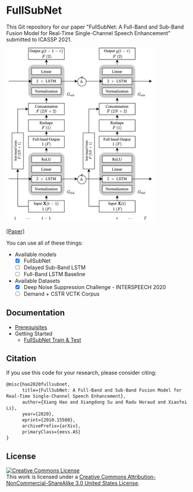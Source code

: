 # FullSubNet

This Git repository for our paper "FullSubNet: A Full-Band and Sub-Band Fusion Model for Real-Time Single-Channel Speech Enhancement" submitted to
ICASSP 2021.

<img src="docs/workflow.png" width="400px" alt="workflow"/>

[[Paper]](https://arxiv.org/abs/2010.15508)

You can use all of these things:

- Available models
    - [x] FullSubNet
    - [ ] Delayed Sub-Band LSTM
    - [ ] Full-Band LSTM Baseline
- Available Datasets
    - [x] Deep Noise Suppression Challenge - INTERSPEECH 2020
    - [ ] Demand + CSTR VCTK Corpus

## Documentation

- [Prerequisites](docs/prerequisites.md)
- Getting Started
    - [FullSubNet Train & Test](docs/fullsubnet.md)

## Citation

If you use this code for your research, please consider citing:

```text
@misc{hao2020fullsubnet,
      title={FullSubNet: A Full-Band and Sub-Band Fusion Model for Real-Time Single-Channel Speech Enhancement}, 
      author={Xiang Hao and Xiangdong Su and Radu Horaud and Xiaofei Li},
      year={2020},
      eprint={2010.15508},
      archivePrefix={arXiv},
      primaryClass={eess.AS}
}
```

## License

<a rel="license" href="https://creativecommons.org/licenses/by-nc-sa/3.0/us/">
  <img alt="Creative Commons License" style="border-width:0" src="https://i.creativecommons.org/l/by-nc-sa/3.0/us/88x31.png" />
</a>
<br />
This work is licensed under a <a rel="license" href="http://creativecommons.org/licenses/by-nc-sa/3.0/us/">Creative Commons
Attribution-NonCommercial-ShareAlike 3.0 United States License</a>.

